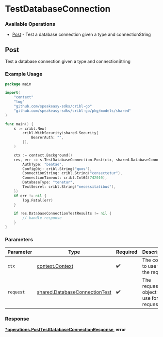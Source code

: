 # TestDatabaseConnection

### Available Operations

* [Post](#post) - Test a database connection given a type and connectionString

## Post

Test a database connection given a type and connectionString

### Example Usage

```go
package main

import(
	"context"
	"log"
	"github.com/speakeasy-sdks/cribl-go"
	"github.com/speakeasy-sdks/cribl-go/pkg/models/shared"
)

func main() {
    s := cribl.New(
        cribl.WithSecurity(shared.Security{
            BearerAuth: "",
        }),
    )

    ctx := context.Background()
    res, err := s.TestDatabaseConnection.Post(ctx, shared.DatabaseConnectionTest{
        AuthType: "beatae",
        ConfigObj: cribl.String("quos"),
        ConnectionString: cribl.String("consectetur"),
        ConnectionTimeout: cribl.Int64(742010),
        DatabaseType: "tenetur",
        TextSecret: cribl.String("necessitatibus"),
    })
    if err != nil {
        log.Fatal(err)
    }

    if res.DatabaseConnectionTestResults != nil {
        // handle response
    }
}
```

### Parameters

| Parameter                                                                      | Type                                                                           | Required                                                                       | Description                                                                    |
| ------------------------------------------------------------------------------ | ------------------------------------------------------------------------------ | ------------------------------------------------------------------------------ | ------------------------------------------------------------------------------ |
| `ctx`                                                                          | [context.Context](https://pkg.go.dev/context#Context)                          | :heavy_check_mark:                                                             | The context to use for the request.                                            |
| `request`                                                                      | [shared.DatabaseConnectionTest](../../models/shared/databaseconnectiontest.md) | :heavy_check_mark:                                                             | The request object to use for the request.                                     |


### Response

**[*operations.PostTestDatabaseConnectionResponse](../../models/operations/posttestdatabaseconnectionresponse.md), error**

